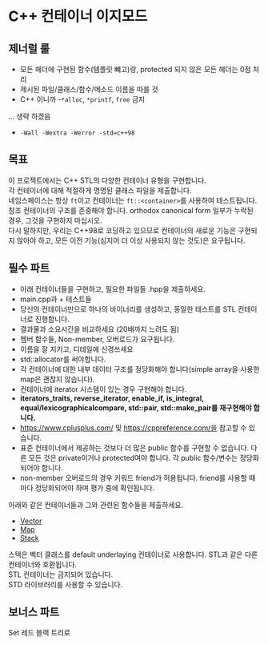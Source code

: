 # C++ 컨테이너 이지모드

## 제너럴 룰
- 모든 헤더에 구현된 함수(템플릿 뺴고)랑, protected 되지 않은 모든 헤더는 0점 처리
- 제시된 파일/클래스/함수/메소드 이름을 따를 것
- C++ 이니까 
  -`*alloc`, `*printf`, `free` 금지
 
... 생략 하겠음

- `-Wall -Wextra -Werror -std=c++98`

##  목표

이 프로젝트에서는 C++ STL의 다양한 컨테이너 유형을 구현합니다.
<br>각 컨테이너에 대해 적절하게 명명된 클래스 파일을 제출합니다.
<br>네임스페이스는 항상 `ft`이고 컨테이너는 `ft::<container>`를 사용하여 테스트됩니다.
<br>참조 컨테이너의 구조를 존중해야 합니다. orthodox canonical form 일부가 누락된 경우, 그것을 구현하지 마십시오.
<br>다시 말하지만, 우리는 C++98로 코딩하고 있으므로 컨테이너의 새로운 기능은 구현되지 않아야 하고, 모든 이전 기능(심지어 더 이상 사용되지 않는 것도)은 요구됩니다.

## 필수 파트

- 아래 컨테이너들을 구현하고, 필요한 파일들 <container>.hpp을 제출하세요.
- main.cpp과 + 테스트들
- 당신의 컨테이너만으로 하나의 바이너리를 생성하고, 동일한 테스트를 STL 컨테이너로 진행합니다.
- 결과물과 소요시간을 비교하세요 (20배까지 느려도 됨)
- 멤버 함수들, Non-member, 오버로드가 요구됩니다.
- 이름을 잘 지키고, 디테일에 신경쓰세요
- std::allocator를 써야합니다.
- 각 컨테이너에 대한 내부 데이터 구조를 정당화해야 합니다(simple array을 사용한 map은 괜찮지 않습니다).
- 컨테이너에 iterator 시스템이 있는 경우 구현해야 합니다.
- **iterators_traits, reverse_iterator, enable_if, is_integral, equal/lexicographicalcompare, std::pair, std::make_pair를 재구현해야 합니다.**
- https://www.cplusplus.com/ 및 https://cppreference.com/을 참고할 수 있습니다.
- 표준 컨테이너에서 제공하는 것보다 더 많은 public 함수를 구현할 수 없습니다. 다른 모든 것은 private이거나 protected여야 합니다. 각 public 함수/변수는 정당화되어야 합니다.
- non-member 오버로드의 경우 키워드 friend가 허용됩니다. friend를 사용할 때마다 정당화되어야 하며 평가 중에 확인됩니다.

아래와 같은 컨테이너들과 그와 관련된 함수들을 제출하세요.

- [Vector](std벡터.md)
- [Map](std맵.md)
- [Stack](std스택.md)

스택은 벡터 클래스를 default underlaying 컨테이너로 사용합니다. STL과 같은 다른 컨테이너와 호환됩니다.
<br>STL 컨테이너는 금지되어 있습니다.
<br>STD 라이브러리를 사용할 수 있습니다.

## 보너스 파트
Set 레드 블랙 트리로

